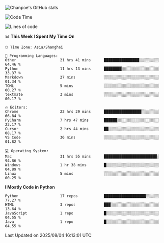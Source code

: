 ![Chanpoe's GitHub stats](https://github-readme-stats.vercel.app/api?username=Chanpoe&show_icons=true&count_private=true&theme=cobalt)

<!--START_SECTION:waka-->
![Code Time](http://img.shields.io/badge/Code%20Time-781%20hrs%2035%20mins-blue)

![Lines of code](https://img.shields.io/badge/From%20Hello%20World%20I%27ve%20Written-1.7%20million%20lines%20of%20code-blue)

📊 **This Week I Spent My Time On** 

```text
🕑︎ Time Zone: Asia/Shanghai

💬 Programming Languages: 
Other                    21 hrs 41 mins      ████████████████░░░░░░░░░   64.46 % 
Python                   11 hrs 13 mins      ████████░░░░░░░░░░░░░░░░░   33.37 % 
Markdown                 27 mins             ░░░░░░░░░░░░░░░░░░░░░░░░░   01.34 % 
TOML                     5 mins              ░░░░░░░░░░░░░░░░░░░░░░░░░   00.27 % 
textmate                 3 mins              ░░░░░░░░░░░░░░░░░░░░░░░░░   00.17 % 

🔥 Editors: 
Chrome                   22 hrs 29 mins      █████████████████░░░░░░░░   66.84 % 
PyCharm                  7 hrs 47 mins       ██████░░░░░░░░░░░░░░░░░░░   23.17 % 
Cursor                   2 hrs 44 mins       ██░░░░░░░░░░░░░░░░░░░░░░░   08.17 % 
VS Code                  36 mins             ░░░░░░░░░░░░░░░░░░░░░░░░░   01.82 % 

💻 Operating System: 
Mac                      31 hrs 55 mins      ████████████████████████░   94.86 % 
Windows                  1 hr 38 mins        █░░░░░░░░░░░░░░░░░░░░░░░░   04.89 % 
Linux                    5 mins              ░░░░░░░░░░░░░░░░░░░░░░░░░   00.25 % 
```

**I Mostly Code in Python** 

```text
Python                   17 repos            ███████████████████░░░░░░   77.27 % 
HTML                     3 repos             ███░░░░░░░░░░░░░░░░░░░░░░   13.64 % 
JavaScript               1 repo              █░░░░░░░░░░░░░░░░░░░░░░░░   04.55 % 
Java                     1 repo              █░░░░░░░░░░░░░░░░░░░░░░░░   04.55 % 
```




 Last Updated on 2025/08/04 16:13:01 UTC
<!--END_SECTION:waka-->
